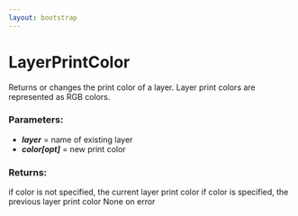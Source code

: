 ```yaml
---
layout: bootstrap
---
```


# LayerPrintColor

Returns or changes the print color of a layer. Layer print colors are
        represented as RGB colors.
        

### Parameters:

- ***layer*** = name of existing layer
- ***color[opt]*** = new print color
        

### Returns:


if color is not specified, the current layer print color
if color is specified, the previous layer print color
None on error
        
